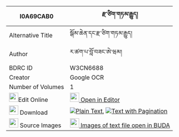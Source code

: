 |I0A69CAB0|རྫ་ཙིག་གཏམ་རྒྱུད། 
| --- | --- 
|Alternative Title |སྒོམ་ཆེན་དང་རྫ་ཙིག་གཏམ་རྒྱུད།
|Author| ར་ཚག་པ་བློ་བཟང་ཨེ་ཝམ།
|BDRC ID | W3CN6688
|Creator | Google OCR
|Number of Volumes| 1
|<img width="25" src="https://img.icons8.com/color/25/000000/edit-property.png">Edit Online| [<img width="25" src="https://avatars.githubusercontent.com/u/45091458?s=200&v=4"> Open in Editor](http://editor.openpecha.org/I0A69CAB0)
|<img width="25" src="https://img.icons8.com/fluent/48/000000/download-2.png"/>  Download | [![](https://img.icons8.com/color/20/000000/txt.png)Plain Text](https://github.com/Openpecha/I0A69CAB0/releases/download/v1/dza_tsik_tamgyu_plain_I0A69CAB0.zip), [![](https://img.icons8.com/color/20/000000/txt.png)Text with Pagination](https://github.com/Openpecha/I0A69CAB0/releases/download/v1/dza_tsik_tamgyu_pages_I0A69CAB0.zip)
|<img width="25" src="https://img.icons8.com/plasticine/100/000000/pictures-folder.png"/>  Source Images | [<img width="25" src="https://library.bdrc.io/icons/BUDA-small.svg"> Images of text file open in BUDA](https://library.bdrc.io/show/bdr:W3CN6688)